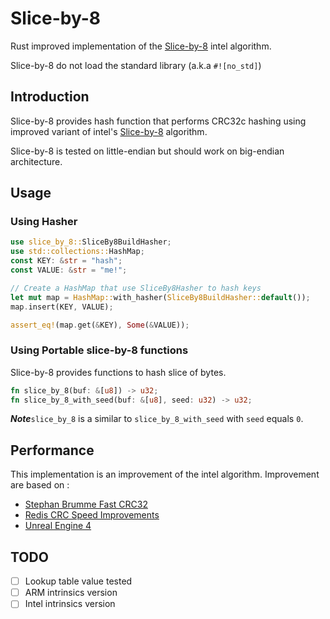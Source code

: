 # Slice-by-8

Rust improved implementation of the [Slice-by-8](http://slicing-by-8.sourceforge.net/) intel algorithm.

Slice-by-8 do not load the standard library (a.k.a `#![no_std]`)

## Introduction

Slice-by-8 provides hash function that performs CRC32c hashing using improved variant of intel's [Slice-by-8](http://slicing-by-8.sourceforge.net/) algorithm.

Slice-by-8 is tested on little-endian but should work on big-endian architecture.

## Usage

### Using Hasher
```rust
use slice_by_8::SliceBy8BuildHasher;
use std::collections::HashMap;
const KEY: &str = "hash";
const VALUE: &str = "me!";

// Create a HashMap that use SliceBy8Hasher to hash keys
let mut map = HashMap::with_hasher(SliceBy8BuildHasher::default());
map.insert(KEY, VALUE);

assert_eq!(map.get(&KEY), Some(&VALUE));
```

### Using Portable slice-by-8 functions
Slice-by-8 provides functions to hash slice of bytes.

```rust ignore
fn slice_by_8(buf: &[u8]) -> u32;
fn slice_by_8_with_seed(buf: &[u8], seed: u32) -> u32;
```
**_Note_**`slice_by_8` is a similar to `slice_by_8_with_seed` with `seed` equals `0`.

## Performance

This implementation is an improvement of the intel algorithm.
Improvement are based on :
* [Stephan Brumme Fast CRC32](https://create.stephan-brumme.com/crc32/)
* [Redis CRC Speed Improvements](https://matt.sh/redis-crcspeed)
* [Unreal Engine 4](https://github.com/EpicGames/UnrealEngine/)

## TODO
- [ ] Lookup table value tested
- [ ] ARM intrinsics version
- [ ] Intel intrinsics version   